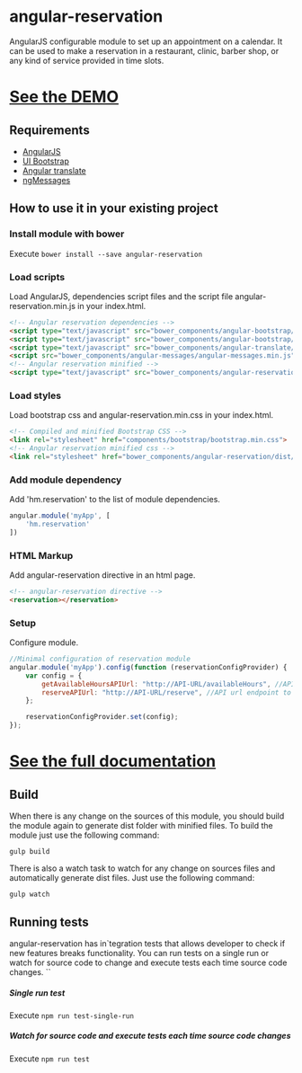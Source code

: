 angular-reservation
======================
AngularJS configurable module to set up an appointment on a calendar. It can be used to make a reservation in a restaurant, clinic, barber shop, or any kind 
of service provided in time slots.

# [See the DEMO](https://hmartos.github.io/angular-reservation/)

## Requirements

- [AngularJS](https://angularjs.org/)
- [UI Bootstrap](https://github.com/angular-ui/bootstrap)
- [Angular translate](https://github.com/angular-translate/angular-translate)
- [ngMessages](https://github.com/angular/bower-angular-messages)


## How to use it in your existing project

### Install module with bower
Execute `bower install --save angular-reservation`

### Load scripts
Load AngularJS, dependencies script files and the script file angular-reservation.min.js in your index.html.

```html
<!-- Angular reservation dependencies -->
<script type="text/javascript" src="bower_components/angular-bootstrap/ui-bootstrap.min.js"></script>
<script type="text/javascript" src="bower_components/angular-bootstrap/ui-bootstrap-tpls.min.js"></script>
<script type="text/javascript" src="bower_components/angular-translate/angular-translate.min.js"></script>
<script src="bower_components/angular-messages/angular-messages.min.js"></script>
<!-- Angular reservation minified -->
<script type="text/javascript" src="bower_components/angular-reservation/dist/angular-reservation.min.js"></script>
```

### Load styles
Load bootstrap css and angular-reservation.min.css in your index.html.

```html
<!-- Compiled and minified Bootstrap CSS -->
<link rel="stylesheet" href="components/bootstrap/bootstrap.min.css">
<!-- Angular reservation minified css -->
<link rel="stylesheet" href="bower_components/angular-reservation/dist/angular-reservation.min.css">
```

### Add module dependency
Add 'hm.reservation' to the list of module dependencies.

```javascript
angular.module('myApp', [
    'hm.reservation'
])
```

### HTML Markup
Add angular-reservation directive in an html page.

```html
<!-- angular-reservation directive -->
<reservation></reservation>
```

### Setup
Configure module.

```javascript
//Minimal configuration of reservation module
angular.module('myApp').config(function (reservationConfigProvider) {
    var config = {
        getAvailableHoursAPIUrl: "http://API-URL/availableHours", //API url endpoint to load list of available hours
        reserveAPIUrl: "http://API-URL/reserve", //API url endpoint to do a reserve
    };

    reservationConfigProvider.set(config);
});
```

# [See the full documentation](https://hmartos.github.io/angular-reservation/#!#docs)


## Build
When there is any change on the sources of this module, you should build the module again to generate dist folder with minified files.
To build the module just use the following command:

`gulp build`

There is also a watch task to watch for any change on sources files and automatically generate dist files. Just use the following command:

`gulp watch`

## Running tests

angular-reservation has in`tegration tests that allows developer to check if new features breaks functionality.
You can run tests on a single run or watch for source code to change and execute tests each time source code changes.
``
##### Single run test
Execute `npm run test-single-run`

##### Watch for source code and execute tests each time source code changes
Execute `npm run test`
